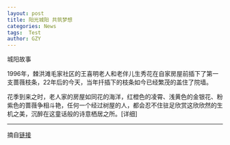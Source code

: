 ```yaml
---
layout: post
title: 阳光城阳 共筑梦想
categories: News
tags:  Test
author: GZY
---
```


城阳故事

1996年，棘洪滩毛家社区的王喜明老人和老伴儿生秀花在自家房屋前插下了第一支蔷薇枝条，22年后的今天，当年扦插下的枝条如今已经繁茂的盖住了院墙。



花季到来之时，老人家的房屋如同花的海洋，红橙色的凌霄、浅黄色的金银花、粉紫色的蔷薇争相斗艳，任何一个经过树屋的人，都会忍不住驻足欣赏这欣欣然的生机之美，沉醉在这童话般的诗意栖居之所。[详细]

*****

摘自[链接](http://qd.ifeng.com/special/2018ygcy/)